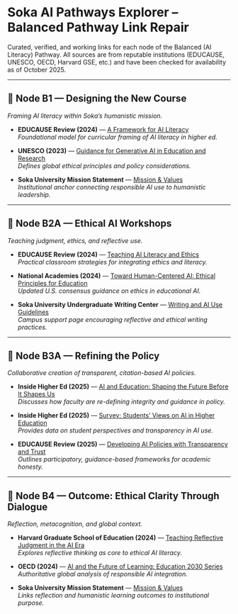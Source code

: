 # Soka AI Pathways Explorer – Balanced Pathway Link Repair

Curated, verified, and working links for each node of the Balanced (AI Literacy) Pathway.
All sources are from reputable institutions (EDUCAUSE, UNESCO, OECD, Harvard GSE, etc.)
and have been checked for availability as of October 2025.

---

## 🧭 Node B1 — Designing the New Course
*Framing AI literacy within Soka’s humanistic mission.*

- **EDUCAUSE Review (2024)** — [A Framework for AI Literacy](https://er.educause.edu/articles/2024/6/a-framework-for-ai-literacy)  
  *Foundational model for curricular framing of AI literacy in higher ed.*

- **UNESCO (2023)** — [Guidance for Generative AI in Education and Research](https://unesdoc.unesco.org/ark:/48223/pf0000386693)  
  *Defines global ethical principles and policy considerations.*

- **Soka University Mission Statement** — [Mission & Values](https://www.soka.edu/about/mission)  
  *Institutional anchor connecting responsible AI use to humanistic leadership.*

---

## 🧭 Node B2A — Ethical AI Workshops
*Teaching judgment, ethics, and reflective use.*

- **EDUCAUSE Review (2024)** — [Teaching AI Literacy and Ethics](https://er.educause.edu/articles/2024/10/teaching-ai-literacy-and-ethics)  
  *Practical classroom strategies for integrating ethics and literacy.*

- **National Academies (2024)** — [Toward Human-Centered AI: Ethical Principles for Education](https://nap.nationalacademies.org/catalog/27673-toward-human-centered-ai-in-education)  
  *Updated U.S. consensus guidance on ethics in educational AI.*

- **Soka University Undergraduate Writing Center** — [Writing and AI Use Guidelines](https://www.soka.edu/academics/undergraduate-programs/writing-center)  
  *Campus support page encouraging reflective and ethical writing practices.*

---

## 🧭 Node B3A — Refining the Policy
*Collaborative creation of transparent, citation-based AI policies.*

- **Inside Higher Ed (2025)** — [AI and Education: Shaping the Future Before It Shapes Us](https://www.insidehighered.com/opinion/columns/learning-innovation/2025/03/04/ai-and-education-shaping-future-it-shapes-us)  
  *Discusses how faculty are re-defining integrity and guidance in policy.*

- **Inside Higher Ed (2025)** — [Survey: Students’ Views on AI in Higher Education](https://www.insidehighered.com/news/students/academics/2025/08/29/survey-college-students-views-ai)  
  *Provides data on student perspectives and transparency in AI use.*

- **EDUCAUSE Review (2025)** — [Developing AI Policies with Transparency and Trust](https://er.educause.edu/articles/2025/4/developing-ai-policies-with-transparency-and-trust)  
  *Outlines participatory, guidance-based frameworks for academic honesty.*

---

## 🧭 Node B4 — Outcome: Ethical Clarity Through Dialogue
*Reflection, metacognition, and global context.*

- **Harvard Graduate School of Education (2024)** — [Teaching Reflective Judgment in the AI Era](https://www.gse.harvard.edu/news/2024/02/teaching-reflective-judgment-ai-era)  
  *Explores reflective thinking as core to ethical AI literacy.*

- **OECD (2024)** — [AI and the Future of Learning: Education 2030 Series](https://www.oecd.org/en/publications/ai-and-the-future-of-learning-education-2030.html)  
  *Authoritative global analysis of responsible AI integration.*

- **Soka University Mission Statement** — [Mission & Values](https://www.soka.edu/about/mission)  
  *Links reflection and humanistic learning outcomes to institutional purpose.*
